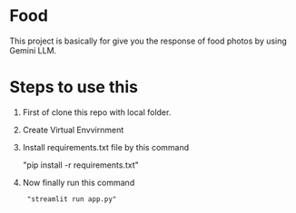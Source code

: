 # Food 


This project is basically for give you the response of food photos by using Gemini LLM.


# Steps to use this

1. First of clone this repo with local folder.
2. Create Virtual Envvirnment
3. Install requirements.txt file by this command 

     "pip install -r requirements.txt"

4. Now finally run this command

        "streamlit run app.py"